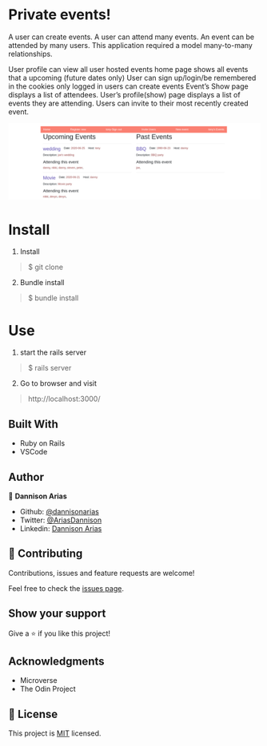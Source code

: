 # Private events!
A user can create events. A user can attend many events. An event can be attended by many users. This application required a model many-to-many relationships.

User profile can view all user hosted events
home page shows all events that a upcoming (future dates only)
User can sign up/login/be remembered in the cookies
only logged in users can create events
Event’s Show page displays a list of attendees.
User’s profile(show) page displays a list of events they are attending.
Users can invite to their most recently created event.

![sample](ss.png)

# Install
1. Install 

> $ git clone <respositoryURL>

2. Bundle install

> $ bundle install

# Use

1. start the rails server

> $ rails server

2. Go to browser and visit 

> http://localhost:3000/

## Built With

- Ruby on Rails
- VSCode

## Author

👤 **Dannison Arias**

- Github: [@dannisonarias](https://github.com/dannisonarias)
- Twitter: [@AriasDannison](https://twitter.com/AriasDannison)
- Linkedin: [Dannison Arias](https://www.linkedin.com/in/dannison-arias-777919190/)

## 🤝 Contributing

Contributions, issues and feature requests are welcome!

Feel free to check the [issues page](issues/).

## Show your support

Give a ⭐️ if you like this project!

## Acknowledgments

- Microverse
- The Odin Project

## 📝 License

This project is [MIT](./license.md) licensed.